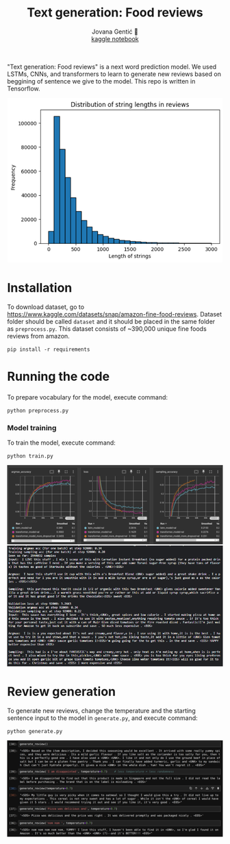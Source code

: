 <div align="center"> <h1> Text generation: Food reviews </h1> </div>
<div align="center"><a>Jovana&nbsp;Gentić 🦆</a></div>
<div align="center"><a href="https://www.kaggle.com/code/jovanagenti/text-generation-with-lstm-cnn-and-transformers">kaggle notebook</a></div>

<br>
<br>

"Text generation: Food reviews" is a next word prediction model. We used LSTMs, CNNs, and transformers to learn to generate new reviews based on beggining of sentence we give to the model. This repo is written in Tensorflow.

<div align="center"><img src="./images/data_analysis.png"></div>

# Installation #
To download dataset, go to https://www.kaggle.com/datasets/snap/amazon-fine-food-reviews. Dataset folder should be called `dataset` and it should be placed in the same folder as `preprocess.py`.
This dataset consists of ~390,000 unique fine foods reviews from amazon. 
```
pip install -r requirements
```
# Running the code #
###
To prepare vocabulary for the model, execute command:

```
python preprocess.py
```

### Model training
To train the model, execute command:

```
python train.py
```
<div align="center"><img src="./images/tensorboards.png"></div>
<div align="center"><img src="./images/training_step.PNG"></div>

# Review generation #
To generate new reviews, change the temperature and the starting sentence input to the model in `generate.py`, and execute command:

```
python generate.py
```
<div align="center"><img src="./images/generated_reviews.png"></div>
